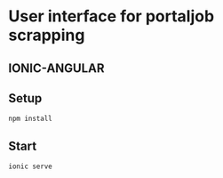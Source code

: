 # User interface for portaljob scrapping

## IONIC-ANGULAR


## Setup

```
npm install
```
## Start

```
ionic serve
```
